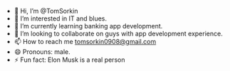 - 👋 Hi, I’m @TomSorkin
- 👀 I’m interested in IT and blues.
- 🌱 I’m currently learning banking app development.
- 💞️ I’m looking to collaborate on guys with app development experience.
- 📫 How to reach me tomsorkin0908@gmail.com
- 😄 Pronouns: male.
- ⚡ Fun fact: Elon Musk is a real person


